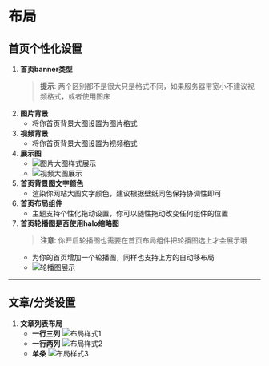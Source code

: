# 布局

## 首页个性化设置
1. **首页banner类型**
   > **提示**: 两个区别都不是很大只是格式不同，如果服务器带宽小不建议视频格式，或者使用图床
2. **图片背景**
   - 将你首页背景大图设置为图片格式
3. **视频背景**
   - 将你首页背景大图设置为视频格式
4. **展示图**
   - ![图片大图样式展示](/images/theme/settings/1744950464019-c5ff84ef-1bdb-4cf6-99d3-245172b04a52-625902.png)
   - ![视频大图展示](/images/theme/settings/1744950503786-628655c0-10b6-483e-a326-45723c8c49ee-273447.png)
5. **首页背景图文字颜色**
   - 渲染你网站大图文字颜色，建议根据壁纸同色保持协调性即可
6. **首页布局组件**
   - 主题支持个性化拖动设置，你可以随性拖动改变任何组件的位置
7. **首页轮播图是否使用halo缩略图**
   > **注意**: 你开启轮播图也需要在首页布局组件把轮播图选上才会展示哦
   - 为你的首页增加一个轮播图，同样也支持上方的自动移布局
   - ![轮播图展示](/images/theme/settings/1744951191282-d6fe062e-8ebe-4477-b9f4-626ddf342318-810317.png)

---

## 文章/分类设置
1. **文章列表布局**
   - **一行三列**
     ![布局样式1](/images/theme/settings/layout-style-1.png)
   - **一行两列**
     ![布局样式2](/images/theme/settings/layout-style-2.png)
   - **单条**
     ![布局样式3](/images/theme/settings/layout-style-3.png)